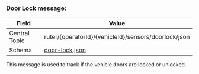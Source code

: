 ### Door Lock message:
| Field         | Value                                                |
|---------------|------------------------------------------------------|
| Central Topic | ruter/{operatorId}/{vehicleId}/sensors/doorlock/json |
| Schema        | [ door-lock.json ](json-schemas/door-lock.json)      |

This message is used to track if the vehicle doors are locked or unlocked.
